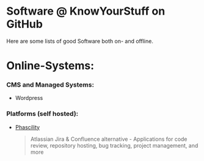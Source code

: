 # Software @ KnowYourStuff on GitHub

Here are some lists of good Software both on- and offline.


# Online-Systems:

### CMS and Managed Systems:
* Wordpress

### Platforms (self hosted):
* [Phascility](https://www.phacility.com/)
  > Atlassian Jira & Confluence alternative - Applications for code review, repository hosting, bug tracking, project management, and more
